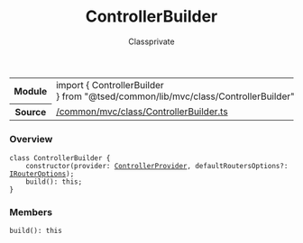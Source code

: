 
<header class="symbol-info-header"><h1 id="controllerbuilder">ControllerBuilder</h1><label class="symbol-info-type-label class">Class</label><label class="api-type-label private" title="private">private</label></header>
<!-- summary -->
<section class="symbol-info"><table class="is-full-width"><tbody><tr><th>Module</th><td><div class="lang-typescript"><span class="token keyword">import</span> { ControllerBuilder }&nbsp;<span class="token keyword">from</span>&nbsp;<span class="token string">"@tsed/common/lib/mvc/class/ControllerBuilder"</span></div></td></tr><tr><th>Source</th><td><a href="https://github.com/Romakita/ts-express-decorators/blob/v4.10.2/src//common/mvc/class/ControllerBuilder.ts#L0-L0">/common/mvc/class/ControllerBuilder.ts</a></td></tr></tbody></table></section>
<!-- overview -->


### Overview


<pre><code class="typescript-lang "><span class="token keyword">class</span> ControllerBuilder <span class="token punctuation">{</span>
    <span class="token keyword">constructor</span><span class="token punctuation">(</span>provider<span class="token punctuation">:</span> <a href="#api/common/mvc/controllerprovider"><span class="token">ControllerProvider</span></a><span class="token punctuation">,</span> defaultRoutersOptions?<span class="token punctuation">:</span> <a href="#api/common/config/irouteroptions"><span class="token">IRouterOptions</span></a><span class="token punctuation">)</span><span class="token punctuation">;</span>
    <span class="token function">build</span><span class="token punctuation">(</span><span class="token punctuation">)</span><span class="token punctuation">:</span> this<span class="token punctuation">;</span>
<span class="token punctuation">}</span></code></pre>


<!-- Parameters -->

<!-- Description -->

<!-- Members -->







### Members



<div class="method-overview">
<pre><code class="typescript-lang "><span class="token function">build</span><span class="token punctuation">(</span><span class="token punctuation">)</span><span class="token punctuation">:</span> this</code></pre>
</div>








